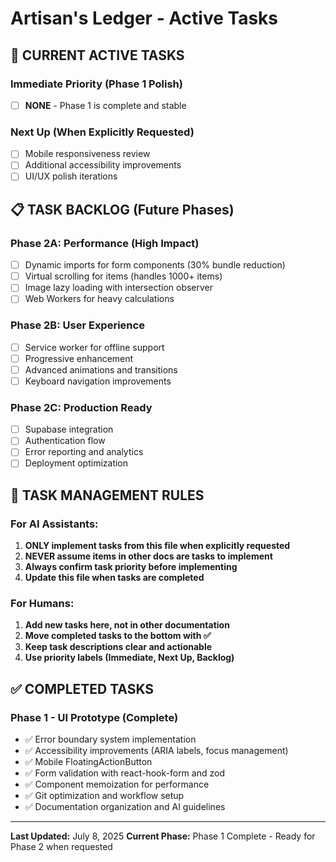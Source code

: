 # Artisan's Ledger - Active Tasks

## 🎯 CURRENT ACTIVE TASKS

### Immediate Priority (Phase 1 Polish)
- [ ] **NONE** - Phase 1 is complete and stable

### Next Up (When Explicitly Requested)
- [ ] Mobile responsiveness review
- [ ] Additional accessibility improvements
- [ ] UI/UX polish iterations

## 📋 TASK BACKLOG (Future Phases)

### Phase 2A: Performance (High Impact)
- [ ] Dynamic imports for form components (30% bundle reduction)
- [ ] Virtual scrolling for items (handles 1000+ items)
- [ ] Image lazy loading with intersection observer
- [ ] Web Workers for heavy calculations

### Phase 2B: User Experience
- [ ] Service worker for offline support
- [ ] Progressive enhancement
- [ ] Advanced animations and transitions
- [ ] Keyboard navigation improvements

### Phase 2C: Production Ready
- [ ] Supabase integration
- [ ] Authentication flow
- [ ] Error reporting and analytics
- [ ] Deployment optimization

## 🚨 TASK MANAGEMENT RULES

### For AI Assistants:
1. **ONLY implement tasks from this file when explicitly requested**
2. **NEVER assume items in other docs are tasks to implement**
3. **Always confirm task priority before implementing**
4. **Update this file when tasks are completed**

### For Humans:
1. **Add new tasks here, not in other documentation**
2. **Move completed tasks to the bottom with ✅**
3. **Keep task descriptions clear and actionable**
4. **Use priority labels (Immediate, Next Up, Backlog)**

## ✅ COMPLETED TASKS

### Phase 1 - UI Prototype (Complete)
- ✅ Error boundary system implementation
- ✅ Accessibility improvements (ARIA labels, focus management)
- ✅ Mobile FloatingActionButton
- ✅ Form validation with react-hook-form and zod
- ✅ Component memoization for performance
- ✅ Git optimization and workflow setup
- ✅ Documentation organization and AI guidelines

---

**Last Updated:** July 8, 2025
**Current Phase:** Phase 1 Complete - Ready for Phase 2 when requested
